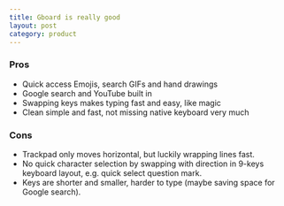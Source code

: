 ```yaml
---
title: Gboard is really good
layout: post
category: product
---
```


### Pros
- Quick access Emojis, search GIFs and hand drawings
- Google search and YouTube built in
- Swapping keys makes typing fast and easy, like magic
- Clean simple and fast, not missing native keyboard very much

### Cons
- Trackpad only moves horizontal, but luckily wrapping lines fast.
- No quick character selection by swapping with direction in 9-keys keyboard layout, e.g. quick select question mark.
- Keys are shorter and smaller, harder to type (maybe saving space for Google search).
